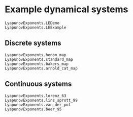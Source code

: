 # Example dynamical systems

```@docs
LyapunovExponents.LEDemo
LyapunovExponents.LEExample
```

## Discrete systems

```@docs
LyapunovExponents.henon_map
LyapunovExponents.standard_map
LyapunovExponents.bakers_map
LyapunovExponents.arnold_cat_map
```

## Continuous systems

```@docs
LyapunovExponents.lorenz_63
LyapunovExponents.linz_sprott_99
LyapunovExponents.van_der_pol
LyapunovExponents.beer_95
```
